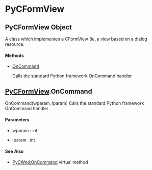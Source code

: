 # PyCFormView

## PyCFormView Object



A class which implementes a CFormView \(ie, a view based on a dialog resource\.

#### Methods


  - [OnCommand](PyCFormView.md#pycformviewoncommand)

    Calls the standard Python framework OnCommand handler&nbsp;


## [PyCFormView](#pycformview)\.OnCommand

OnCommand\(wparam, lparam\)
Calls the standard Python framework OnCommand handler

#### Parameters


  - wparam : int

    

  - lparam : int

    

#### See Also


  - [PyCWnd\.OnCommand](PyCWnd.md#pycwndoncommand_virtual) virtual method